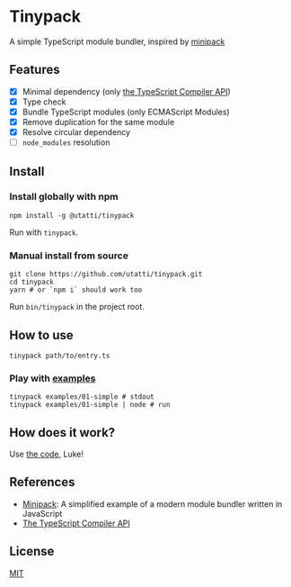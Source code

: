 # Tinypack

A simple TypeScript module bundler, inspired by [minipack](https://github.com/ronami/minipack)

## Features

- [x] Minimal dependency (only [the TypeScript Compiler API](https://github.com/Microsoft/TypeScript/wiki/Using-the-Compiler-API))
- [x] Type check
- [x] Bundle TypeScript modules (only ECMAScript Modules)
- [x] Remove duplication for the same module
- [x] Resolve circular dependency
- [ ] `node_modules` resolution

## Install

### Install globally with npm

```shell
npm install -g @utatti/tinypack
```

Run with `tinypack`.

### Manual install from source

```shell
git clone https://github.com/utatti/tinypack.git
cd tinypack
yarn # or `npm i` should work too
```

Run `bin/tinypack` in the project root.

## How to use

```shell
tinypack path/to/entry.ts
```

### Play with [examples](examples)

```shell
tinypack examples/01-simple # stdout
tinypack examples/01-simple | node # run
```

## How does it work?

Use [the code](src/tinypack.ts), Luke!

## References

- [Minipack](https://github.com/ronami/minipack): A simplified example of a
  modern module bundler written in JavaScript
- [The TypeScript Compiler API](https://github.com/Microsoft/TypeScript/wiki/Using-the-Compiler-API)

## License

[MIT](LICENSE)

